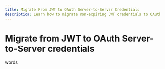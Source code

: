 ```yaml
---
title: Migrate From JWT to OAuth Server-to-Server Credentials
description: Learn how to migrate non-expiring JWT credentials to OAuth Server-to-Server credentials in Adobe Experience Platform. Secure, uninterrupted access to Query Service before the June 30, 2025 deprecation deadline.
---
```

# Migrate from JWT to OAuth Server-to-Server credentials

words
